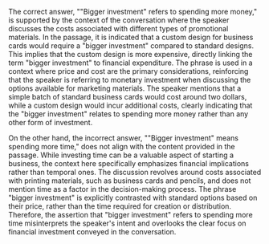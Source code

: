The correct answer, ""Bigger investment" refers to spending more money," is supported by the context of the conversation where the speaker discusses the costs associated with different types of promotional materials. In the passage, it is indicated that a custom design for business cards would require a "bigger investment" compared to standard designs. This implies that the custom design is more expensive, directly linking the term "bigger investment" to financial expenditure. The phrase is used in a context where price and cost are the primary considerations, reinforcing that the speaker is referring to monetary investment when discussing the options available for marketing materials. The speaker mentions that a simple batch of standard business cards would cost around two dollars, while a custom design would incur additional costs, clearly indicating that the "bigger investment" relates to spending more money rather than any other form of investment.

On the other hand, the incorrect answer, ""Bigger investment" means spending more time," does not align with the content provided in the passage. While investing time can be a valuable aspect of starting a business, the context here specifically emphasizes financial implications rather than temporal ones. The discussion revolves around costs associated with printing materials, such as business cards and pencils, and does not mention time as a factor in the decision-making process. The phrase "bigger investment" is explicitly contrasted with standard options based on their price, rather than the time required for creation or distribution. Therefore, the assertion that "bigger investment" refers to spending more time misinterprets the speaker's intent and overlooks the clear focus on financial investment conveyed in the conversation.